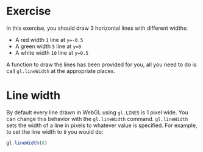 # Exercise

In this exercise, you should draw 3 horizontal lines with different widths:

* A red width `1` line at `y=-0.5`
* A green width `5` line at `y=0`
* A white width `10` line at `y=0.5`

A function to draw the lines has been provided for you, all you need to do is call `gl.lineWidth` at the appropriate places.

# Line width

By default every line drawn in WebGL using `gl.LINES` is 1 pixel wide.  You can change this behavior with the `gl.lineWidth` command.  `gl.lineWidth` sets the width of a line in pixels to whatever value is specified.  For example, to set the line width to `8` you would do:

```javascript
gl.lineWidth(8)
```